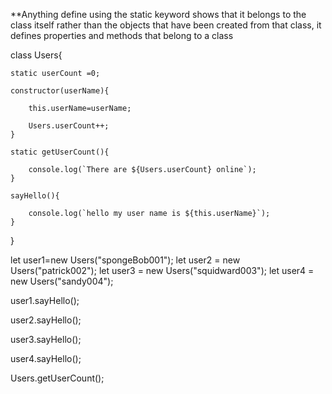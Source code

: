**Anything define using the static keyword shows that it belongs to the class itself rather than the objects that have been created from that class, it defines properties and methods that belong to a class

class Users{

    static userCount =0;

    constructor(userName){

        this.userName=userName;

        Users.userCount++;
    }

    static getUserCount(){

        console.log(`There are ${Users.userCount} online`);
    }

    sayHello(){

        console.log(`hello my user name is ${this.userName}`);
    }
}

let user1=new Users("spongeBob001");
let user2 = new Users("patrick002");
let user3 = new Users("squidward003");
let user4 = new Users("sandy004");

user1.sayHello();

user2.sayHello();

user3.sayHello();

user4.sayHello();

Users.getUserCount();

